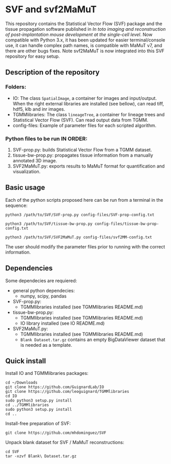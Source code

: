 # SVF and svf2MaMuT

This repository contains the Statistical Vector Flow (SVF) package and the tissue propagation software published in *In toto imaging and reconstruction of post-implantation mouse development at the single-cell level*.  Now compatible with Python 3.x, it has been updated for easier terminal/console use, it can handle complex path names, is compatible with MaMuT v7, and there are other bugs fixes.  Note svf2MaMuT is now integrated into this SVF repository for easy setup.

## Description of the repository
### Folders:
  - IO: The class `SpatialImage`, a container for images and input/output. When the right external libraries are installed (see bellow), can read tiff, hdf5, klb and inr images.
  - TGMMlibraries: The class `lineageTree`, a container for lineage trees and Statistical Vector Flow (SVF). Can read output data from TGMM.
  - config-files: Example of parameter files for each scripted algorithm.
### Python files to be run IN ORDER:
  1. SVF-prop.py: builds Statistical Vector Flow from a TGMM dataset.
  2. tissue-bw-prop.py: propagates tissue information from a manually annotated 3D image.
  3. SVF2MaMuT.py: exports results to MaMuT format for quantification and visualization.

## Basic usage
Each of the python scripts proposed here can be run from a terminal in the sequence:

`python3 /path/to/SVF/SVF-prop.py config-files/SVF-prop-config.txt`

`python3 /path/to/SVF/tissue-bw-prop.py config-files/tissue-bw-prop-config.txt`

`python3 /path/to/SVF/SVF2MaMuT.py config-files/svf2MM-config.txt`

The user should modify the parameter files prior to running with the correct information.

## Dependencies
Some dependecies are requiered:
  - general python dependecies:
    - numpy, scipy, pandas
  - SVF-prop.py:
     - TGMMlibraries installed (see TGMMlibraries README.md)
  - tissue-bw-prop.py:
    - TGMMlibraries installed (see TGMMlibraries README.md)
    - IO library installed (see IO README.md)
  - SVF2MaMuT.py:
    - TGMMlibraries installed (see TGMMlibraries README.md)
    - `Blank Dataset.tar.gz` contains an empty BigDataViewer dataset that is needed as a template.

## Quick install
Install IO and TGMMlibraries packages:
```shell
cd ~/Downloads
git clone https://github.com/GuignardLab/IO
git clone https://github.com/leoguignard/TGMMlibraries
cd IO
sudo python3 setup.py install
cd ../TGMMlibraries
sudo python3 setup.py install
cd ..
```

Install-free preparation of SVF:
```shell
git clone https://github.com/mhdominguez/SVF
```

Unpack blank dataset for SVF / MaMuT reconstructions:
```shell
cd SVF
tar -xzvf Blank\ Dataset.tar.gz
```
